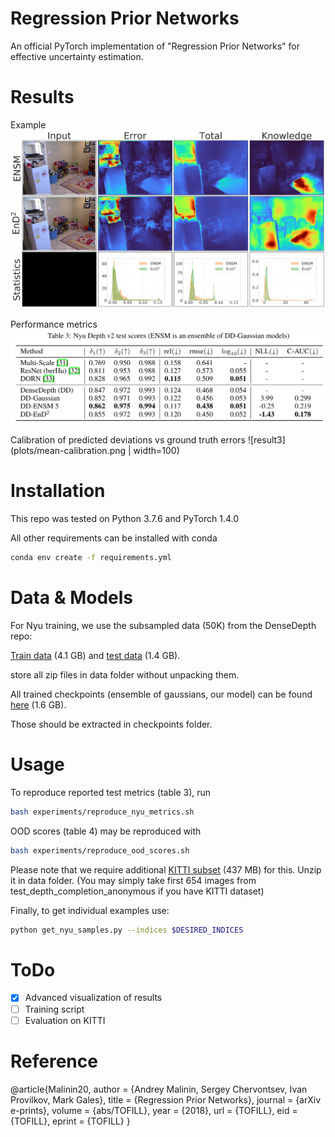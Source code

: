 # Regression Prior Networks
An official PyTorch implementation of "Regression Prior Networks" for effective uncertainty estimation.

# Results
Example
![result1](plots/example_nyu_630.png)

Performance metrics
![result2](plots/performance-metrics.png)

Calibration of predicted deviations vs ground truth errors
![result3](plots/mean-calibration.png | width=100)

# Installation
This repo was tested on Python 3.7.6 and PyTorch 1.4.0

All other requirements can be installed with conda
```bash
conda env create -f requirements.yml
```

# Data & Models

For Nyu training, we use the subsampled data (50K) from the DenseDepth repo:

[Train data](https://tinyurl.com/nyu-data-zip) (4.1 GB) and [test data](https://s3-eu-west-1.amazonaws.com/densedepth/nyu_test.zip) (1.4 GB). 

store all zip files in data folder without unpacking them.

All trained checkpoints (ensemble of gaussians, our model) can be found [here](https://drive.google.com/drive/folders/1jL-g3yALvhilkNFlP6_ahtb7PY6XqxIW?usp=sharing) (1.6 GB).

Those should be extracted in checkpoints folder.

# Usage

To reproduce reported test metrics (table 3), run

```bash
bash experiments/reproduce_nyu_metrics.sh
```

OOD scores (table 4) may be reproduced with

```bash
bash experiments/reproduce_ood_scores.sh
```

Please note that we require additional [KITTI subset](https://drive.google.com/file/d/1kOLGi498371eLHJlu_NWe9o3NQ49kJUU/view?usp=sharing) (437 MB) for this. Unzip it in data folder.
(You may simply take first 654 images from test_depth_completion_anonymous if you have KITTI dataset)

Finally, to get individual examples use:

```bash
python get_nyu_samples.py --indices $DESIRED_INDICES
```

# ToDo

- [x] Advanced visualization of results
- [ ] Training script
- [ ] Evaluation on KITTI

# Reference

@article{Malinin20,
  author    = {Andrey Malinin, Sergey Chervontsev, Ivan Provilkov, Mark Gales},
  title     = {Regression Prior Networks},
  journal   = {arXiv e-prints},
  volume    = {abs/TOFILL},
  year      = {2018},
  url       = {TOFILL},
  eid       = {TOFILL},
  eprint    = {TOFILL}
}
